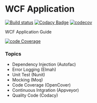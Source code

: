 # WCF Application
[![Build status](https://ci.appveyor.com/api/projects/status/i3fjcwmk4656fne9?svg=true)](https://ci.appveyor.com/project/giansalex/wcf-dependency-injection) 
[![Codacy Badge](https://api.codacy.com/project/badge/Grade/0be4b9f70fe4474aae1e4f236f62c37c)](https://www.codacy.com/app/giansalex/wcf-dependency-injection?utm_source=github.com&amp;utm_medium=referral&amp;utm_content=giansalex/wcf-dependency-injection&amp;utm_campaign=Badge_Grade)
[![codecov](https://codecov.io/gh/giansalex/wcf-dependency-injection/branch/master/graph/badge.svg)](https://codecov.io/gh/giansalex/wcf-dependency-injection)
    
WCF Application Guide

[![code Coverage](https://codecov.io/gh/giansalex/wcf-dependency-injection/commit/1a1da42b08c993d4cfc2c541b0c17b84ce890736/graphs/sunburst.svg)](https://codecov.io/gh/giansalex/wcf-dependency-injection)

### Topics
- Dependency Injection (Autofac)
- Error Logging (Elmah)
- Unit Test (Nunit)
- Mocking  (Moq)
- Code Coverage (OpenCover)
- Continuous Intgration (Appveyor)
- Quality Code (Codacy)